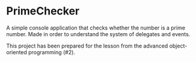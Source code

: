 # PrimeChecker
A simple console application that checks whether the number is a prime number. Made in order to understand the system of delegates and events.

This project has been prepared for the lesson from the advanced object-oriented programming (#2).
